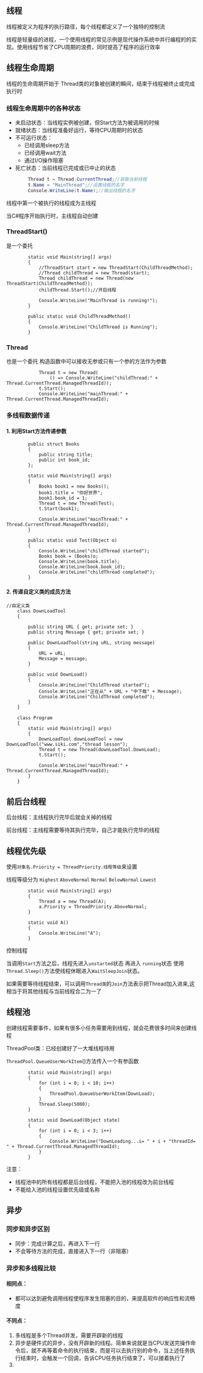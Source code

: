 ## 线程

线程被定义为程序的执行路径，每个线程都定义了一个独特的控制流

线程是轻量级的进程，一个使用线程的常见示例是现代操作系统中并行编程的的实现。使用线程节省了CPU周期的浪费，同时提高了程序的运行效率

## 线程生命周期

线程的生命周期开始于 Thread类的对象被创建的瞬间，结束于线程被终止或完成执行时

### 线程生命周期中的各种状态

- 未启动状态：当线程实例被创建，但Start方法为被调用的时候
- 就绪状态：当线程准备好运行，等待CPU周期时的状态
- 不可运行状态：
  - 已经调用sleep方法
  - 已经调用wait方法
  - 通过I/O操作阻塞
- 死亡状态：当前线程已完成或已中止的状态

```csharp
        Thread t = Thread.CurrentThread;//获取当前线程
        t.Name = "MainThread";//设置线程的名字
        Console.WriteLine(t.Name);//输出线程的名字
```

线程中第一个被执行的线程成为主线程

当C#程序开始执行时，主线程自动创建

### ThreadStart()

是一个委托

~~~Csharp
        static void Main(string[] args)
        {
            //ThreadStart start = new ThreadStart(ChildThreadMethod);
            //Thread childThread = new Thread(start);
            Thread childThread = new Thread(new ThreadStart(ChildThreadMethod));
            childThread.Start();//开启线程

            Console.WriteLine("MainThread is running!");
        }

        public static void ChildThreadMethod()
        {
            Console.WriteLine("ChildThread is Running");
        }
~~~

### Thread

也是一个委托 构造函数中可以接收无参或只有一个参的方法作为参数

~~~Csharp
            Thread t = new Thread(
                () => Console.WriteLine("childThread:" + Thread.CurrentThread.ManagedThreadId));
            t.Start();
            Console.WriteLine("mainThread:" + Thread.CurrentThread.ManagedThreadId);
~~~

### 多线程数据传递

#### 1. 利用Start方法传递参数

~~~Csharp
        public struct Books
        {
            public string title;
            public int book_id;
        };

        static void Main(string[] args)
        {
            Books book1 = new Books();
            book1.title = "你好世界";
            book1.book_id = 1;
            Thread t = new Thread(Test);
            t.Start(book1);

            Console.WriteLine("mainThread:" + Thread.CurrentThread.ManagedThreadId);
        }

        public static void Test(Object o)
        {
            Console.WriteLine("childThread started");
            Books book = (Books)o;
            Console.WriteLine(book.title);
            Console.WriteLine(book.book_id);
            Console.WriteLine("childThread completed");
        }
~~~

#### 2. 传递自定义类的成员方法

~~~Csharp
//自定义类
    class DownLoadTool
    {

        public string URL { get; private set; }
        public string Message { get; private set; }

        public DownLoadTool(string uRL, string message)
        {
            URL = uRL;
            Message = message;
        }

        public void DownLoad()
        {
            Console.WriteLine("ChildThread started");
            Console.WriteLine("正在从" + URL + "中下载" + Message);
            Console.WriteLine("ChildThread completed");
        }
    }
~~~

~~~Csharp
    class Program
    {
        static void Main(string[] args)
        {
            DownLoadTool downLoadTool = new DownLoadTool("www.siki.com","thread lesson");
            Thread t = new Thread(downLoadTool.DownLoad);
            t.Start();

            Console.WriteLine("mainThread:" + Thread.CurrentThread.ManagedThreadId);
        }
    }
~~~

## 前后台线程

后台线程：主线程执行完毕后就会关掉的线程

前台线程：主线程需要等待其执行完毕，自己才能执行完毕的线程

## 线程优先级

使用`对象名.Priority = ThreadPriority.线程等级`来设置

线程等级分为 `Highest`  `AboveNormal`  `Normal` `BelowNormal`  `Lowest`

~~~Csharp
        static void Main(string[] args)
        {
            Thread a = new Thread(A);
            a.Priority = ThreadPriority.AboveNormal;
        }

        static void A()
        {
            Console.WriteLine("A");
        }
~~~

控制线程

当调用`Start`方法之后，线程先进入`unstarted`状态 再进入 `running`状态 使用`Thread.Sleep()`方法使线程休眠进入`WaitSleepJoin`状态。

如果需要等待线程结束，可以调用`Thread类`的`Join`方法表示把Thread加入进来,这相当于将其他线程与当前线程合二为一了

## 线程池

创建线程需要事件，如果有很多小任务需要用到线程，就会花费很多时间来创建线程

ThreadPool类：已经创建好了一大堆线程待用

`ThreadPool.QueueUserWorkItem`()方法传入一个有参函数

~~~Csharp
        static void Main(string[] args)
        {
            for (int i = 0; i < 10; i++)
            {
                ThreadPool.QueueUserWorkItem(DownLoad);
            }
            Thread.Sleep(5000);
        }

        static void DownLoad(Object state)
        {
            for (int i = 0; i < 3; i++)
            {
                Console.WriteLine("DownLoading...i= " + i + "threadId= " + Thread.CurrentThread.ManagedThreadId);
            }
        }
~~~

注意：

- 线程池中的所有线程都是后台线程，不能把入池的线程改为前台线程
- 不能给入池的线程设置优先级或名称 

## 异步

### 同步和异步区别

- 同步：完成计算之后，再进入下一行
- 不会等待方法的完成，直接进入下一行（非阻塞）

### 异步和多线程比较

#### 相同点：

- 都可以达到避免调用线程使程序发生阻塞的目的，来提高软件的响应性和流畅度

#### 不同点：

1. 多线程是多个Thread并发，需要开辟新的线程
2. 异步是硬件式的异步，没有开辟新的线程。简单来说就是当CPU发送完操作命令后，就不再等着命令的执行结束，而是可以去执行别的命令，当上述任务执行结束时，会触发一个回调，告诉CPU任务执行结束了，可以接着执行了
3. 

